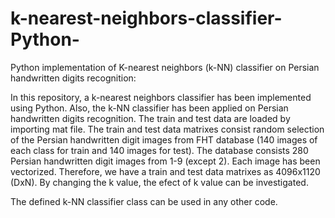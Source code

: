 # k-nearest-neighbors-classifier-Python-
Python implementation of K-nearest neighbors (k-NN) classifier on Persian handwritten digits recognition:

In this repository, a k-nearest neighbors classifier has been implemented using Python. Also, the k-NN classifier has been applied
on Persian handwritten digits recognition. The train and test data are loaded by importing mat file. The train and test
data matrixes consist random selection of the Persian handwritten digit images from FHT database (140 images of each 
class for train and 140 images for test). The database consists 280 Persian handwritten digit images from 1-9 (except 2).
Each image has been vectorized. Therefore, we have a train and test data matrixes as 4096x1120 (DxN).
By changing the k value, the efect of k value can be investigated.

The defined k-NN classifier class can be used in any other code.

